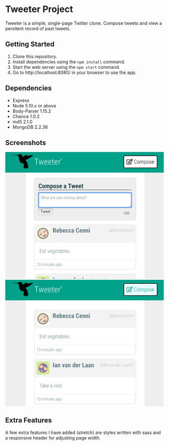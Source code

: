 # Tweeter Project

Tweeter is a simple, single-page Twitter clone. Compose tweets and view a persitent record of past tweets.

## Getting Started

1. Clone this repository.
2. Install dependencies using the `npm install` command.
3. Start the web server using the `npm start` command.
4. Go to http://localhost:8080/ in your browser to use the app.

## Dependencies

- Express
- Node 5.10.x or above
- Body-Parser 1.15.2
- Chance 1.0.2
- md5 2.1.0
- MongoDB 2.2.36

## Screenshots

!["Screenshot of tweet compose box"](https://raw.githubusercontent.com/aaronrbg/tweeter/master/docs/screenshots/compose-tweet.png)
!["Screenshot of tweets"](https://raw.githubusercontent.com/aaronrbg/tweeter/master/docs/screenshots/tweets.png)

## Extra Features
A few extra features I have added (stretch) are styles written with sass and a responsive header for adjusting page width.